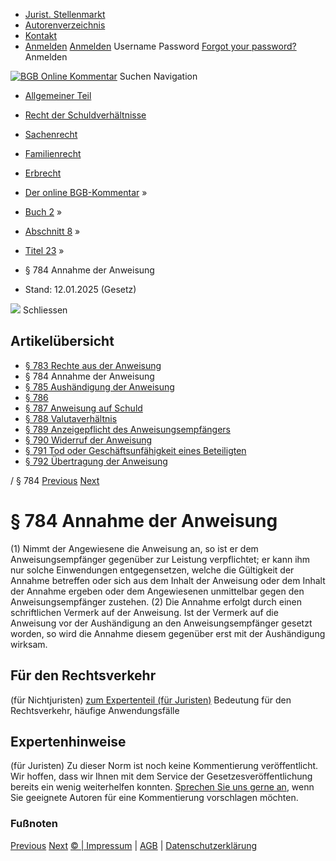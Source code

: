   * [Jurist. Stellenmarkt](https://bgb.kommentar.de/Buch-2/Abschnitt-8/Titel-23/</job-board> "Jurist. Stellenmarkt")
  * [Autorenverzeichnis](https://bgb.kommentar.de/Buch-2/Abschnitt-8/Titel-23/</Autorenverzeichnis> "Autorenverzeichnis")
  * [Kontakt](https://bgb.kommentar.de/Buch-2/Abschnitt-8/Titel-23/</Kontakt>)
  * [Anmelden](https://bgb.kommentar.de/Buch-2/Abschnitt-8/Titel-23/<#login> "show login form") [Anmelden](https://bgb.kommentar.de/Buch-2/Abschnitt-8/Titel-23/<#> "hide login form") Username Password
[Forgot your password?](https://bgb.kommentar.de/Buch-2/Abschnitt-8/Titel-23/</user/forgotpassword>) Anmelden 


[![BGB Online Kommentar](https://bgb.kommentar.de/extension/bgb/design/bgb/images/logo.png)](https://bgb.kommentar.de/Buch-2/Abschnitt-8/Titel-23/</> "BGB Online Kommentar")
Suchen
Navigation
  * [Allgemeiner Teil](https://bgb.kommentar.de/Buch-2/Abschnitt-8/Titel-23/</Buch-1>)
  * [Recht der Schuldverhältnisse](https://bgb.kommentar.de/Buch-2/Abschnitt-8/Titel-23/</Buch-2>)
  * [Sachenrecht](https://bgb.kommentar.de/Buch-2/Abschnitt-8/Titel-23/</Buch-3>)
  * [Familienrecht](https://bgb.kommentar.de/Buch-2/Abschnitt-8/Titel-23/</Buch-4>)
  * [Erbrecht](https://bgb.kommentar.de/Buch-2/Abschnitt-8/Titel-23/</Buch-5>)


  * [Der online BGB-Kommentar](https://bgb.kommentar.de/Buch-2/Abschnitt-8/Titel-23/</>) »
  * [Buch 2](https://bgb.kommentar.de/Buch-2/Abschnitt-8/Titel-23/</Buch-2>) »
  * [Abschnitt 8](https://bgb.kommentar.de/Buch-2/Abschnitt-8/Titel-23/</Buch-2/Abschnitt-8>) »
  * [Titel 23](https://bgb.kommentar.de/Buch-2/Abschnitt-8/Titel-23/</Buch-2/Abschnitt-8/Titel-23>) »
  * § 784 Annahme der Anweisung 
  * Stand: 12.01.2025 (Gesetz) 


![](https://vg01.met.vgwort.de/na/1c9909529ead4f509072c06d9081a7d5)
Schliessen 
## Artikelübersicht
  * [ § 783 Rechte aus der Anweisung ](https://bgb.kommentar.de/Buch-2/Abschnitt-8/Titel-23/</Buch-2/Abschnitt-8/Titel-23/Rechte-aus-der-Anweisung>)
  * § 784 Annahme der Anweisung 
  * [ § 785 Aushändigung der Anweisung ](https://bgb.kommentar.de/Buch-2/Abschnitt-8/Titel-23/</Buch-2/Abschnitt-8/Titel-23/Aushaendigung-der-Anweisung>)
  * [ § 786 ](https://bgb.kommentar.de/Buch-2/Abschnitt-8/Titel-23/</Buch-2/Abschnitt-8/Titel-23/node_1214>)
  * [ § 787 Anweisung auf Schuld ](https://bgb.kommentar.de/Buch-2/Abschnitt-8/Titel-23/</Buch-2/Abschnitt-8/Titel-23/Anweisung-auf-Schuld>)
  * [ § 788 Valutaverhältnis ](https://bgb.kommentar.de/Buch-2/Abschnitt-8/Titel-23/</Buch-2/Abschnitt-8/Titel-23/Valutaverhaeltnis>)
  * [ § 789 Anzeigepflicht des Anweisungsempfängers ](https://bgb.kommentar.de/Buch-2/Abschnitt-8/Titel-23/</Buch-2/Abschnitt-8/Titel-23/Anzeigepflicht-des-Anweisungsempfaengers>)
  * [ § 790 Widerruf der Anweisung ](https://bgb.kommentar.de/Buch-2/Abschnitt-8/Titel-23/</Buch-2/Abschnitt-8/Titel-23/Widerruf-der-Anweisung>)
  * [ § 791 Tod oder Geschäftsunfähigkeit eines Beteiligten ](https://bgb.kommentar.de/Buch-2/Abschnitt-8/Titel-23/</Buch-2/Abschnitt-8/Titel-23/Tod-oder-Geschaeftsunfaehigkeit-eines-Beteiligten>)
  * [ § 792 Übertragung der Anweisung ](https://bgb.kommentar.de/Buch-2/Abschnitt-8/Titel-23/</Buch-2/Abschnitt-8/Titel-23/Uebertragung-der-Anweisung>)


/ § 784 
[Previous](https://bgb.kommentar.de/Buch-2/Abschnitt-8/Titel-23/</Buch-2/Abschnitt-8/Titel-23/Rechte-aus-der-Anweisung> "§ 783 Rechte aus der Anweisung") [Next](https://bgb.kommentar.de/Buch-2/Abschnitt-8/Titel-23/</Buch-2/Abschnitt-8/Titel-23/Aushaendigung-der-Anweisung> "§ 785 Aushändigung der Anweisung")
# § 784 Annahme der Anweisung
(1) Nimmt der Angewiesene die Anweisung an, so ist er dem Anweisungsempfänger gegenüber zur Leistung verpflichtet; er kann ihm nur solche Einwendungen entgegensetzen, welche die Gültigkeit der Annahme betreffen oder sich aus dem Inhalt der Anweisung oder dem Inhalt der Annahme ergeben oder dem Angewiesenen unmittelbar gegen den Anweisungsempfänger zustehen.
(2) Die Annahme erfolgt durch einen schriftlichen Vermerk auf der Anweisung. Ist der Vermerk auf die Anweisung vor der Aushändigung an den Anweisungsempfänger gesetzt worden, so wird die Annahme diesem gegenüber erst mit der Aushändigung wirksam.
## Für den Rechtsverkehr 
(für Nichtjuristen)
[zum Expertenteil (für Juristen)](https://bgb.kommentar.de/Buch-2/Abschnitt-8/Titel-23/<#expertenhinweise>)
Bedeutung für den Rechtsverkehr, häufige Anwendungsfälle
## Expertenhinweise
(für Juristen)
Zu dieser Norm ist noch keine Kommentierung veröffentlicht. Wir hoffen, dass wir Ihnen mit dem Service der Gesetzesveröffentlichung bereits ein wenig weiterhelfen konnten. [Sprechen Sie uns gerne an](https://bgb.kommentar.de/Buch-2/Abschnitt-8/Titel-23/</Kontakt>), wenn Sie geeignete Autoren für eine Kommentierung vorschlagen möchten. 
### Fußnoten
[Previous](https://bgb.kommentar.de/Buch-2/Abschnitt-8/Titel-23/</Buch-2/Abschnitt-8/Titel-23/Rechte-aus-der-Anweisung> "§ 783 Rechte aus der Anweisung") [Next](https://bgb.kommentar.de/Buch-2/Abschnitt-8/Titel-23/</Buch-2/Abschnitt-8/Titel-23/Aushaendigung-der-Anweisung> "§ 785 Aushändigung der Anweisung")
[© | Impressum](https://bgb.kommentar.de/Buch-2/Abschnitt-8/Titel-23/</Kontakt>) | [AGB](https://bgb.kommentar.de/Buch-2/Abschnitt-8/Titel-23/</AGB>) | [Datenschutzerklärung](https://bgb.kommentar.de/Buch-2/Abschnitt-8/Titel-23/</Datenschutzerklaerung-fuer-Leser>)
